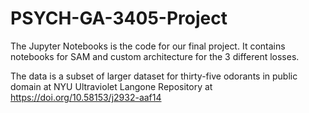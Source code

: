# PSYCH-GA-3405-Project
The Jupyter Notebooks is the code for our final project. It contains notebooks for SAM and custom architecture for the 3 different losses. 

The data is a subset of larger dataset for thirty-five odorants in public domain at NYU Ultraviolet Langone Repository at https://doi.org/10.58153/j2932-aaf14
